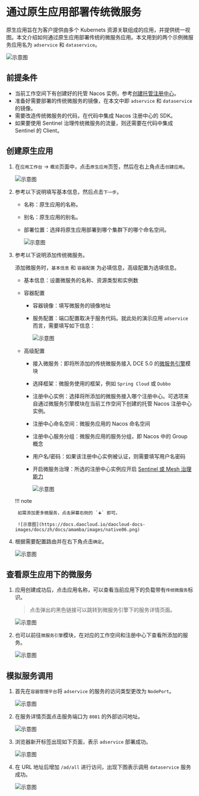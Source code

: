 # 通过原生应用部署传统微服务

原生应用旨在为客户提供由多个 Kubernets 资源关联组成的应用，并提供统一视图。本文介绍如何通过原生应用部署传统的微服务应用。本文用到的两个示例微服务应用名为 `adservice` 和 `dataservice`。

![示意图](https://docs.daocloud.io/daocloud-docs-images/docs/zh/docs/amamba/images/native01.png)

## 前提条件

- 当前工作空间下有创建好的托管 Nacos 实例，参考[创建托管注册中心](../../../skoala/trad-ms/hosted/create-registry.md)。
- 准备好需要部署的传统微服务的镜像，在本文中即 `adservice` 和 `dataservice` 的镜像。
- 需要改造传统微服务的代码，在代码中集成 Nacos 注册中心的 SDK。
- 如果要使用 Sentinel 治理传统微服务的流量，则还需要在代码中集成 Sentinel 的 Client。

## 创建原生应用

1. 在`应用工作台` -> `概览`页面中，点击`原生应用`页签，然后在右上角点击`创建应用`。

    ![示意图](https://docs.daocloud.io/daocloud-docs-images/docs/zh/docs/amamba/images/native02.png)

2. 参考以下说明填写基本信息，然后点击`下一步`。

    - 名称：原生应用的名称。
    - 别名：原生应用的别名。
    - 部署位置：选择将原生应用部署到哪个集群下的哪个命名空间。

        ![示意图](https://docs.daocloud.io/daocloud-docs-images/docs/zh/docs/amamba/images/native03.png)

3. 参考以下说明添加传统微服务。

    添加微服务时，`基本信息` 和 `容器配置` 为必填信息，高级配置为选填信息。

    - 基本信息：设置微服务的名称、资源类型和实例数
    - 容器配置

        - 容器镜像：填写微服务的镜像地址
        - 服务配置：端口配置取决于服务代码。就此处的演示应用 `adservice` 而言，需要填写如下信息：

            ![示意图](https://docs.daocloud.io/daocloud-docs-images/docs/zh/docs/amamba/images/native04.png)

    - 高级配置

        - 接入微服务：即将所添加的传统微服务接入 DCE 5.0 的[微服务引擎](../../../skoala/intro/index.md)模块
        - 选择框架：微服务使用的框架，例如 `Spring Cloud` 或 `Dubbo`
        - 注册中心实例：选择将所添加的微服务接入哪个注册中心。可选项来自通过微服务引擎模块在当前工作空间下创建的托管 Nacos 注册中心实例。
        - 注册中心命名空间：微服务应用的 Nacos 命名空间
        - 注册中心服务分组：微服务应用的服务分组，即 Nacos 中的 Group 概念
        - 用户名/密码：如果该注册中心实例被认证，则需要填写用户名密码
        - 开启微服务治理：所选的注册中心实例应开启 [Sentinel 或 Mesh 治理能力](../../../skoala/trad-ms/hosted/plugins/plugin-center.md)

            ![示意图](https://docs.daocloud.io/daocloud-docs-images/docs/zh/docs/amamba/images/native05.png)

    !!! note
    
        如需添加更多微服务，点击屏幕右侧的 `➕` 即可。

        ![示意图](https://docs.daocloud.io/daocloud-docs-images/docs/zh/docs/amamba/images/native06.png)

4. 根据需要配置路由并在右下角点击`确定`。

    ![示意图](https://docs.daocloud.io/daocloud-docs-images/docs/zh/docs/amamba/images/native07.png)

## 查看原生应用下的微服务

1. 应用创建成功后，点击应用名称，可以查看当前应用下的负载带有`传统微服务`标识。

    > 点击弹出的黑色链接可以跳转到微服务引擎下的服务详情页面。

    ![示意图](https://docs.daocloud.io/daocloud-docs-images/docs/zh/docs/amamba/images/native08.png)

2. 也可以前往`微服务引擎`模块，在对应的工作空间和注册中心下查看所添加的服务。

    ![示意图](https://docs.daocloud.io/daocloud-docs-images/docs/zh/docs/amamba/images/native09.png)

## 模拟服务调用

1. 首先在`容器管理平台`将 `adservice` 的服务的访问类型更改为 `NodePort`。

    ![示意图](https://docs.daocloud.io/daocloud-docs-images/docs/zh/docs/amamba/images/native10.png)

2. 在服务详情页面点击服务端口为 `8081` 的外部访问地址。

    ![示意图](https://docs.daocloud.io/daocloud-docs-images/docs/zh/docs/amamba/images/native11.png)

3. 浏览器新开标签出现如下页面，表示 `adservice` 部署成功。

    ![示意图](https://docs.daocloud.io/daocloud-docs-images/docs/zh/docs/amamba/images/native12.png)

4. 在 URL 地址后增加 `/ad/all` 进行访问，出现下图表示调用 `dataservice` 服务成功。

    ![示意图](https://docs.daocloud.io/daocloud-docs-images/docs/zh/docs/amamba/images/native13.png)
